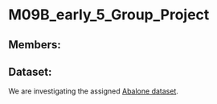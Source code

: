 # M09B_early_5_Group_Project

## Members:


## Dataset:
We are investigating the assigned [Abalone dataset](https://archive.ics.uci.edu/ml/datasets/abalone).